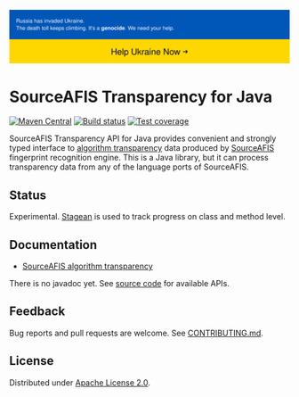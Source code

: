 <!--- Generated by scripts/configure.py --->
[![SWUbanner](https://raw.githubusercontent.com/vshymanskyy/StandWithUkraine/main/banner2-direct.svg)](https://github.com/vshymanskyy/StandWithUkraine/blob/main/docs/README.md)

# SourceAFIS Transparency for Java

[![Maven Central](https://img.shields.io/maven-central/v/com.machinezoo.sourceafis/sourceafis-transparency)](https://central.sonatype.com/artifact/com.machinezoo.sourceafis/sourceafis-transparency)
[![Build status](https://github.com/robertvazan/sourceafis-transparency-java/workflows/build/badge.svg)](https://github.com/robertvazan/sourceafis-transparency-java/actions/workflows/build.yml)
[![Test coverage](https://codecov.io/gh/robertvazan/sourceafis-transparency-java/branch/master/graph/badge.svg)](https://codecov.io/gh/robertvazan/sourceafis-transparency-java)

SourceAFIS Transparency API for Java provides convenient and strongly typed interface
to [algorithm transparency](https://sourceafis.machinezoo.com/transparency/) data
produced by [SourceAFIS](https://sourceafis.machinezoo.com/) fingerprint recognition engine.
This is a Java library, but it can process transparency data from any of the language ports of SourceAFIS.

## Status

Experimental. [Stagean](https://stagean.machinezoo.com/) is used to track progress on class and method level.

## Documentation

* [SourceAFIS algorithm transparency](https://sourceafis.machinezoo.com/transparency/)

There is no javadoc yet. See [source code](src/main/java/com/machinezoo/sourceafis/transparency) for available APIs.

## Feedback

Bug reports and pull requests are welcome. See [CONTRIBUTING.md](CONTRIBUTING.md).

## License

Distributed under [Apache License 2.0](LICENSE).
